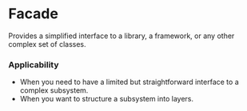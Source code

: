 # Facade

Provides a simplified interface to a library, a framework, or any other complex set of classes.

### Applicability
- When you need to have a limited but straightforward interface to a complex subsystem.
- When you want to structure a subsystem into layers.